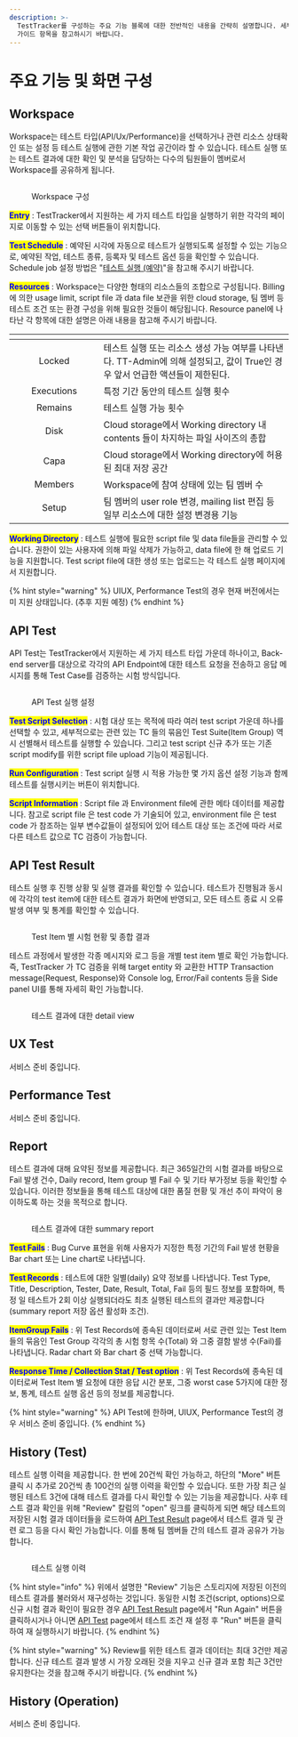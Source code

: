 ```yaml
---
description: >-
  TestTracker를 구성하는 주요 기능 블록에 대한 전반적인 내용을 간략히 설명합니다. 세부적인 설명이 필요하신 경우 각 기능에 대한
  가이드 항목을 참고하시기 바랍니다.
---
```


# 주요 기능 및 화면 구성

## Workspace

Workspace는 테스트 타입(API/Ux/Performance)을 선택하거나 관련 리소스 상태확인 또는 설정 등 테스트 실행에 관한 기본 작업 공간이라 할 수 있습니다. 테스트 실행 또는 테스트 결과에 대한 확인 및 분석을 담당하는 다수의 팀원들이 멤버로서 Workspace를 공유하게 됩니다.

<figure><img src="../.gitbook/assets/image (22).png" alt=""><figcaption><p>Workspace 구성</p></figcaption></figure>

<mark style="color:blue;">**Entry**</mark> : TestTracker에서 지원하는 세 가지 테스트 타입을 실행하기 위한 각각의 페이지로 이동할 수 있는 선택 버튼들이 위치합니다.

<mark style="color:blue;">**Test Schedule**</mark> : 예약된 시각에 자동으로 테스트가 실행되도록 설정할 수 있는 기능으로, 예약된 작업, 테스트 종류, 등록자 및 테스트 옵션 등을 확인할 수 있습니다. Schedule job 설정 방법은 "[테스트 실행 (예약)](undefined-5.md)"을 참고해 주시기 바랍니다.

<mark style="color:blue;">**Resources**</mark> : Workspace는 다양한 형태의 리소스들의 조합으로 구성됩니다. Billing에 의한 usage limit, script file 과 data file 보관을 위한 cloud storage, 팀 멤버 등 테스트 조건 또는 환경 구성을 위해 필요한 것들이 해당됩니다. Resource panel에 나타난 각 항목에 대한 설명은 아래 내용을 참고해 주시기 바랍니다.

<table data-header-hidden><thead><tr><th width="146" align="center"></th><th></th></tr></thead><tbody><tr><td align="center">Locked</td><td>테스트 실행 또는 리소스 생성 가능 여부를 나타낸다. TT-Admin에 의해 설정되고, 값이 True인 경우 앞서 언급한 액션들이 제한된다.</td></tr><tr><td align="center">Executions</td><td>특정 기간 동안의 테스트 실행 횟수</td></tr><tr><td align="center">Remains</td><td>테스트 실행 가능 횟수</td></tr><tr><td align="center">Disk</td><td>Cloud storage에서 Working directory 내 contents 들이 차지하는 파일 사이즈의 총합</td></tr><tr><td align="center">Capa</td><td>Cloud storage에서 Working directory에 허용된 최대 저장 공간</td></tr><tr><td align="center">Members</td><td>Workspace에 참여 상태에 있는 팀 멤버 수</td></tr><tr><td align="center">Setup</td><td>팀 멤버의 user role 변경, mailing list 편집 등 일부 리소스에 대한 설정 변경용 기능</td></tr></tbody></table>

<mark style="color:blue;">**Working Directory**</mark> : 테스트 실행에 필요한 script file 및 data file들을 관리할 수 있습니다. 권한이 있는 사용자에 의해 파일 삭제가 가능하고, data file에 한 해 업로드 기능을 지원합니다. Test script file에 대한 생성 또는 업로드는 각 테스트 실행 페이지에서 지원합니다.

{% hint style="warning" %}
UIUX, Performance Test의 경우 현재 버전에서는 미 지원 상태입니다. (추후 지원 예정)
{% endhint %}



## API Test

API Test는 TestTracker에서 지원하는 세 가지 테스트 타입 가운데 하나이고, Back-end server를 대상으로 각각의 API Endpoint에 대한 테스트 요청을 전송하고 응답 메시지를 통해 Test Case를 검증하는 시험 방식입니다.

<figure><img src="../.gitbook/assets/image (12).png" alt=""><figcaption><p>API Test 실행 설정</p></figcaption></figure>

<mark style="color:blue;">**Test Script Selection**</mark> : 시험 대상 또는 목적에 따라 여러 test script 가운데 하나를 선택할 수 있고, 세부적으로는 관련 있는 TC 들의 묶음인 Test Suite(Item Group) 역시 선별해서 테스트를 실행할 수 있습니다. 그리고 test script 신규 추가 또는 기존 script modify를 위한 script file upload 기능이 제공됩니다.

<mark style="color:blue;">**Run Configuration**</mark> : Test script 실행 시 적용 가능한 몇 가지 옵션 설정 기능과 함께 테스트를 실행시키는 버튼이 위치합니다.

<mark style="color:blue;">**Script Information**</mark> : Script file 과 Environment file에 관한 메타 데이터를 제공합니다. 참고로 script file 은 test code 가 기술되어 있고, environment file 은 test code 가 참조하는 일부 변수값들이 설정되어 있어 테스트 대상 또는 조건에 따라 서로 다른 테스트 값으로 TC 검증이 가능합니다.



## API Test Result

테스트 실행 후 진행 상황 및 실행 결과를 확인할 수 있습니다. 테스트가 진행됨과 동시에 각각의 test item에 대한 테스트 결과가 화면에 반영되고, 모든 테스트 종료 시 오류 발생 여부 및 통계를 확인할 수 있습니다.

<figure><img src="../.gitbook/assets/image (14).png" alt=""><figcaption><p>Test Item 별 시험 현황 및 종합 결과</p></figcaption></figure>

테스트 과정에서 발생한 각종 메시지와 로그 등을 개별 test item 별로 확인 가능합니다. 즉, TestTracker 가 TC 검증을 위해 target entity 와 교환한 HTTP Transaction message(Request, Response)와 Console log, Error/Fail contents 등을 Side panel UI를 통해 자세히 확인 가능합니다.

<figure><img src="../.gitbook/assets/image (16).png" alt=""><figcaption><p>테스트 결과에 대한 detail view</p></figcaption></figure>



## UX Test

서비스 준비 중입니다.



## Performance Test

서비스 준비 중입니다.



## Report

테스트 결과에 대해 요약된 정보를 제공합니다. 최근 365일간의 시험 결과를 바탕으로 Fail 발생 건수, Daily record, Item group 별 Fail 수 및 기타 부가정보 등을 확인할 수 있습니다. 이러한 정보들을 통해 테스트 대상에 대한 품질 현황 및 개선 추이 파악이 용이하도록 하는 것을 목적으로 합니다.

<figure><img src="../.gitbook/assets/image (1) (1) (1) (1).png" alt=""><figcaption><p>테스트 결과에 대한 summary report</p></figcaption></figure>

<mark style="color:blue;">**Test Fails**</mark> : Bug Curve 표현을 위해 사용자가 지정한 특정 기간의 Fail 발생 현황을 Bar chart 또는 Line chart로 나타냅니다.

<mark style="color:blue;">**Test Records**</mark> : 테스트에 대한 일별(daily) 요약 정보를 나타냅니다. Test Type, Title, Description, Tester, Date, Result, Total, Fail 등의 필드 정보를 포함하며, 특정 일 테스트가 2회 이상 실행되더라도 최초 실행된 테스트의 결과만 제공합니다(summary report 저장 옵션 활성화 조건).

<mark style="color:blue;">**ItemGroup Fails**</mark> : 위 Test Records에 종속된 데이터로써 서로 관련 있는 Test Item 들의 묶음인 Test Group 각각의 총 시험 항목 수(Total) 와 그중 결함 발생 수(Fail)를 나타냅니다. Radar chart 와 Bar chart 중 선택 가능합니다.

<mark style="color:blue;">**Response Time / Collection Stat / Test option**</mark> : 위 Test Records에 종속된 데이터로써 Test Item 별 요청에 대한 응답 시간 분포, 그중 worst case 5가지에 대한 정보, 통계, 테스트 실행 옵션 등의 정보를 제공합니다.

{% hint style="warning" %}
API Test에 한하며, UIUX, Performance Test의 경우 서비스 준비 중입니다.
{% endhint %}



## History (Test)

테스트 실행 이력을 제공합니다. 한 번에 20건씩 확인 가능하고, 하단의 "More" 버튼 클릭 시 추가로 20건씩 총 100건의 실행 이력을 확인할 수 있습니다. 또한 가장 최근 실행된 테스트 3건에 대해 테스트 결과를 다시 확인할 수 있는 기능을 제공합니다. 사후 테스트 결과 확인을 위해 "Review" 칼럼의 "open" 링크를 클릭하게 되면 해당 테스트의 저장된 시험 결과 데이터들을 로드하여 [API Test Result](undefined-2.md#api-test-result) page에서 테스트 결과 및 관련 로그 등을 다시 확인 가능합니다. 이를 통해 팀 멤버들 간의 테스트 결과 공유가 가능합니다.

<figure><img src="../.gitbook/assets/image (17).png" alt=""><figcaption><p>테스트 실행 이력</p></figcaption></figure>

{% hint style="info" %}
위에서 설명한 "Review" 기능은 스토리지에 저장된 이전의 테스트 결과를 불러와서 재구성하는 것입니다. 동일한 시험 조건(script, options)으로 신규 시험 결과 확인이 필요한 경우 [API Test Result](undefined-2.md#api-test-result) page에서 "Run Again" 버튼을 클릭하시거나 아니면 [API Test](undefined-2.md#api-test) page에서 테스트 조건 재 설정 후 "Run" 버튼을 클릭하여 재 실행하시기 바랍니다.
{% endhint %}

{% hint style="warning" %}
Review를 위한 테스트 결과 데이터는 최대 3건만 제공합니다. 신규 테스트 결과 발생 시 가장 오래된 것을 지우고 신규 결과 포함 최근 3건만 유지한다는 것을 참고해 주시기 바랍니다.
{% endhint %}



## History (Operation)

서비스 준비 중입니다.

